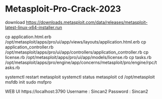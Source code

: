 # Metasploit-Pro-Crack-2023


download https://downloads.metasploit.com/data/releases/metasploit-latest-linux-x64-installer.run


cp application.html.erb /opt/metasploit/apps/pro/ui/app/views/layouts/application.html.erb
cp application_controller.rb /opt/metasploit/apps/pro/ui/app/controllers/application_controller.rb
cp license.rb /opt/metasploit/apps/pro/ui/app/models/license.rb
cp tasks.rb /opt/metasploit/apps/pro/engine/app/concerns/metasploit/pro/engine/rpc/tasks.rb


systemctl restart metasploit
systemctl status metasploit
cd /opt/metasploit
msfdb init
sudo msfpro

WEB UI https://localhost:3790
Username : Sincan2
Password : Sincan2
